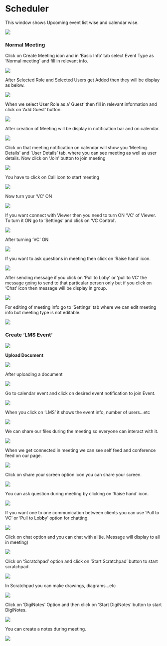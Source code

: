 # Scheduler

This window shows Upcoming event list wise and calendar wise.

![](../.gitbook/assets/image%20%2863%29.png)

###  **Normal Meeting**

Click on Create Meeting icon and in ‘Basic Info’ tab select Event Type as ‘Normal meeting’ and fill in relevant info.

![](../.gitbook/assets/image%20%2873%29.png)

After Selected Role and Selected Users get Added then they will be display as below.

![](../.gitbook/assets/image%20%28103%29.png)

When we select User Role as a’ Guest’ then fill in relevant information and click on ‘Add Guest’ button.

![](../.gitbook/assets/image%20%2862%29.png)

After creation of Meeting will be display in notification bar and on calendar.

![](../.gitbook/assets/image%20%2844%29.png)

Click on that meeting notification on calendar will show you ‘Meeting Details’ and ‘User Details’ tab. where you can see meeting as well as user details. Now click on ‘Join’ button to join meeting

![](../.gitbook/assets/image%20%2850%29.png)

You have to click on Call icon to start meeting

![](../.gitbook/assets/image%20%2859%29.png)

Now turn your ‘VC’ ON

![](../.gitbook/assets/image%20%2842%29.png)

If you want connect with Viewer then you need to turn ON ‘VC’ of Viewer. To turn it ON go to ‘Settings’ and click on ‘VC Control’.

![](../.gitbook/assets/image%20%2878%29.png)

After turning ‘VC’ ON

![](../.gitbook/assets/image%20%2843%29.png)

If you want to ask questions in meeting then click on ‘Raise hand’ icon.

![](../.gitbook/assets/image%20%2886%29.png)

After sending message if you click on ‘Pull to Loby’ or ‘pull to VC’ the message going to send to that particular person only but if you click on ‘Chat’ icon then message will be display in group.

![](../.gitbook/assets/image%20%2869%29.png)

For editing of meeting info go to ‘Settings’ tab where we can edit meeting info but meeting type is not editable.

![](../.gitbook/assets/image%20%2831%29.png)

###  **Create ‘LMS Event’**

![](../.gitbook/assets/image%20%2849%29.png)

 **Upload Document**

![](../.gitbook/assets/image%20%2883%29.png)

After uploading a document

![](../.gitbook/assets/image%20%2840%29.png)

Go to calendar event and click on desired event notification to join Event.

![](../.gitbook/assets/image%20%2826%29.png)

When you click on ‘LMS’ it shows the event info, number of users…etc

![](../.gitbook/assets/image%20%282%29.png)

We can share our files during the meeting so everyone can interact with it.

![](../.gitbook/assets/image%20%28105%29.png)

When we get connected in meeting we can see self feed and conference feed on our page.

![](../.gitbook/assets/image%20%2864%29.png)

Click on share your screen option icon you can share your screen.

![](../.gitbook/assets/image%20%2885%29.png)

You can ask question during meeting by clicking on ‘Raise hand’ icon.

![](../.gitbook/assets/image%20%2846%29.png)

If you want one to one communication between clients you can use ‘Pull to VC’ or ‘Pull to Lob**b**y’ option for chatting.

![](../.gitbook/assets/image%20%28101%29.png)

Click on chat option and you can chat with all\(ie. Message will display to all in meeting\)

![](../.gitbook/assets/image%20%2887%29.png)

Click on ‘Scratchpad’ option and click on ‘Start Scratchpad’ button to start scratchpad.

![](../.gitbook/assets/image%20%2827%29.png)

In Scratchpad you can make drawings, diagrams…etc

![](../.gitbook/assets/image%20%2825%29.png)

Click on ‘DigiNotes’ Option and then click on ‘Start DigiNotes’ button to start DigiNotes.

![](../.gitbook/assets/image%20%2837%29.png)

You can create a notes during meeting.

![](../.gitbook/assets/image%20%2894%29.png)



